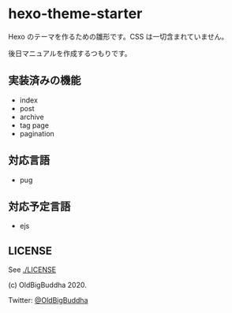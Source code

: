 # hexo-theme-starter

Hexo のテーマを作るための雛形です。CSS は一切含まれていません。

後日マニュアルを作成するつもりです。

## 実装済みの機能

- index
- post
- archive
- tag page
- pagination

## 対応言語

- pug

## 対応予定言語

- ejs

## LICENSE

See [./LICENSE](./LICENSE)

(c) OldBigBuddha 2020.

Twitter: [@OldBigBuddha](https://twitter.com/OldBigBuddha)